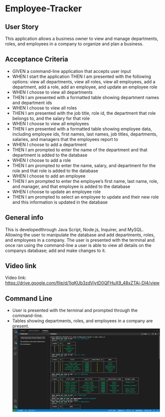 # Employee-Tracker


## User Story
This application allows a business owner to view and manage departments, roles, and employees in a company to organize and plan a business.


## Acceptance Criteria

- GIVEN a command-line application that accepts user input
- WHEN I start the application
 THEN I am presented with the following options: view all departments, view all roles, view all employees, add a department, add a role, add an employee, and update an employee role
- WHEN I choose to view all departments
- THEN I am presented with a formatted table showing department names and department ids
- WHEN I choose to view all roles
- THEN I am presented with the job title, role id, the department that role belongs to, and the salary for that role
- WHEN I choose to view all employees
- THEN I am presented with a formatted table showing employee data, including employee ids, first names, last names, job titles, departments, salaries, and managers that the employees report to
- WHEN I choose to add a department
- THEN I am prompted to enter the name of the department and that department is added to the database
- WHEN I choose to add a role
- THEN I am prompted to enter the name, salary, and department for the role and that role is added to the database
- WHEN I choose to add an employee
- THEN I am prompted to enter the employee’s first name, last name, role, and manager, and that employee is added to the database
- WHEN I choose to update an employee role
- THEN I am prompted to select an employee to update and their new role and this
information is updated in the database 


## General info
This is developedthrough Java Script, Node.js, Inquirer, and MySQL. Allowing the user to manipulate the database and add departments, roles, and employees in a company. The user is presented with the terminal and once ran using the command-line a user is able to view all details on the companys database; add and make changes to it.


## Video link
Video link: https://drive.google.com/file/d/1jqKUb3zdVjytD0QFHuX9_48xZTAi-Dl4/view


## Command Line
- User is presented with the terminal and prompted through the command-line. 
- Tables showing departments, roles, and employees in a company are present.
![](./images/employee.png)